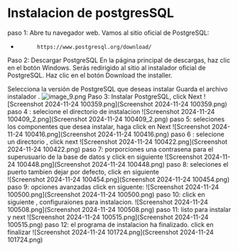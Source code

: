 # Instalacion de postgresSQL
paso 1:  Abre tu navegador web.
   Vamos  al sitio oficial de PostgreSQL:
*           https://www.postgresql.org/download/
Paso 2: Descargar PostgreSQL
En la página principal de descargas, haz clic en el botón Windows.
Serás redirigido al sitio al  instalador oficial de PostgreSQL.
Haz clic en el botón Download the installer.

Selecciona la versión de PostgreSQL que deseas instalar
Guarda el archivo instalador .
![image_9.png](image_9.png)
Paso 3: Instalar PostgreSQL, click Next
![Screenshot 2024-11-24 100359.png](Screenshot 2024-11-24 100359.png)
paso 4 : selecione el directorio de instalacion
![Screenshot 2024-11-24 100409_2.png](Screenshot 2024-11-24 100409_2.png)
paso 5: seleciones los componentes que desea instalar, haga click en Next
![Screenshot 2024-11-24 100416.png](Screenshot 2024-11-24 100416.png)
paso 6 :  selecione  un directorio , click next
![Screenshot 2024-11-24 100422.png](Screenshot 2024-11-24 100422.png)
paso 7:   porporciones una contrasena para el superusuario de la base de datos y click en siguiente
![Screenshot 2024-11-24 100448.png](Screenshot 2024-11-24 100448.png)
paso 8: seleciones el puerto tambien dejar por defecto, click en siguiente  
![Screenshot 2024-11-24 100454.png](Screenshot 2024-11-24 100454.png)
paso 9: opciones avanzadas click en siguente:
![Screenshot 2024-11-24 100500.png](Screenshot 2024-11-24 100500.png)
paso 10: click en siguiente , configuraiones para instalacion.
![Screenshot 2024-11-24 100508.png](Screenshot 2024-11-24 100508.png)
paso 11: listo para instalar  y next
![Screenshot 2024-11-24 100515.png](Screenshot 2024-11-24 100515.png)
paso 12: el programa de instalacion ha finalizado. click en finalizar
![Screenshot 2024-11-24 101724.png](Screenshot 2024-11-24 101724.png)
